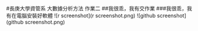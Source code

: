 #長庚大學資管系 大數據分析方法 作業二
##我很乖，我有交作業
###我很乖，我有在電腦安裝好軟體
![r screenshot](r screenshot.png)
![github screenshot](github screenshot.png)
